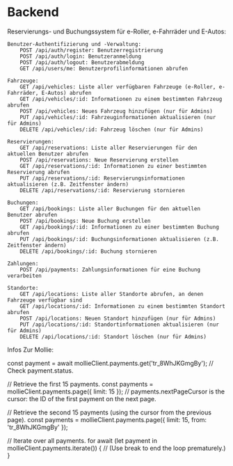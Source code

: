 # Backend

Reservierungs- und Buchungssystem 
für e-Roller, e-Fahrräder und E-Autos:

    Benutzer-Authentifizierung und -Verwaltung:
        POST /api/auth/register: Benutzerregistrierung
        POST /api/auth/login: Benutzeranmeldung
        POST /api/auth/logout: Benutzerabmeldung
        GET /api/users/me: Benutzerprofilinformationen abrufen

    Fahrzeuge:
        GET /api/vehicles: Liste aller verfügbaren Fahrzeuge (e-Roller, e-Fahrräder, E-Autos) abrufen
        GET /api/vehicles/:id: Informationen zu einem bestimmten Fahrzeug abrufen
        POST /api/vehicles: Neues Fahrzeug hinzufügen (nur für Admins)
        PUT /api/vehicles/:id: Fahrzeuginformationen aktualisieren (nur für Admins)
        DELETE /api/vehicles/:id: Fahrzeug löschen (nur für Admins)

    Reservierungen:
        GET /api/reservations: Liste aller Reservierungen für den aktuellen Benutzer abrufen
        POST /api/reservations: Neue Reservierung erstellen
        GET /api/reservations/:id: Informationen zu einer bestimmten Reservierung abrufen
        PUT /api/reservations/:id: Reservierungsinformationen aktualisieren (z.B. Zeitfenster ändern)
        DELETE /api/reservations/:id: Reservierung stornieren

    Buchungen:
        GET /api/bookings: Liste aller Buchungen für den aktuellen Benutzer abrufen
        POST /api/bookings: Neue Buchung erstellen
        GET /api/bookings/:id: Informationen zu einer bestimmten Buchung abrufen
        PUT /api/bookings/:id: Buchungsinformationen aktualisieren (z.B. Zeitfenster ändern)
        DELETE /api/bookings/:id: Buchung stornieren

    Zahlungen:
        POST /api/payments: Zahlungsinformationen für eine Buchung verarbeiten

    Standorte:
        GET /api/locations: Liste aller Standorte abrufen, an denen Fahrzeuge verfügbar sind
        GET /api/locations/:id: Informationen zu einem bestimmten Standort abrufen
        POST /api/locations: Neuen Standort hinzufügen (nur für Admins)
        PUT /api/locations/:id: Standortinformationen aktualisieren (nur für Admins)
        DELETE /api/locations/:id: Standort löschen (nur für Admins)

Infos Zur Mollie:

const payment = await mollieClient.payments.get('tr_8WhJKGmgBy');
// Check payment.status.

// Retrieve the first 15 payments.
const payments = mollieClient.payments.page({ limit: 15 });
// payments.nextPageCursor is the cursor: the ID of the first payment on the next page.

// Retrieve the second 15 payments (using the cursor from the previous page).
const payments = mollieClient.payments.page({ limit: 15, from: 'tr_8WhJKGmgBy' });

// Iterate over all payments.
for await (let payment in mollieClient.payments.iterate()) {
    // (Use break to end the loop prematurely.)
  }

